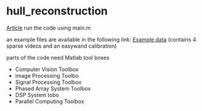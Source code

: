 # hull_reconstruction
[Article](https://journals.biologists.com/jeb/article/226/21/jeb245853/334548/A-hull-reconstruction-reprojection-method-for-pose)
run the code using main.m

an example files are available in the following link:
[Example data](https://drive.google.com/drive/folders/1eUq0hUsx6YyGvLWRtjxnj3-qm2BsSlU1?usp=sharing)
(contains 4 sparse videos and an easywand calibration)

parts of the code need Matlab tool boxes
* Computer Vision Toolbox
* image Processing Toolbo
* Signal Processing Toolbox
* Phased Array System Toolbox
* DSP System tobo
* Parallel Computing Toolbox

